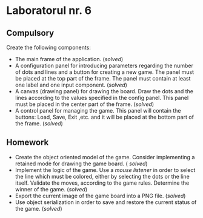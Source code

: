 # Laboratorul nr. 6

## Compulsory

Create the following components:

- The main frame of the application. (*solved*)
- A configuration panel for introducing parameters regarding the number of dots and lines and a button for creating a
  new game. The panel must be placed at the top part of the frame. The panel must contain at least one label and one
  input component. (*solved*)
- A canvas (drawing panel) for drawing the board. Draw the dots and the lines according to the values specified in the
  config panel. This panel must be placed in the center part of the frame. (*solved*)
- A control panel for managing the game. This panel will contain the buttons: Load, Save, Exit ,etc. and it will be
  placed at the bottom part of the frame. (*solved*)

## Homework

- Create the object oriented model of the game. Consider implementing a retained mode for drawing the game board. (
  *solved*)
- Implement the logic of the game. Use a *mouse listener* in order to select the line which must be colored, either by
  selecting the dots or the line itself. Validate the moves, according to the game rules. Determine the winner of the
  game. (*solved*)
- Export the current image of the game board into a PNG file. (*solved*)
- Use object serialization in order to save and restore the current status of the game. (*solved*)